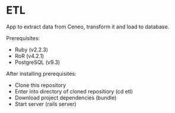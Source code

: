 # ETL
App to extract data from Ceneo, transform it and load to database. 

Prerequisites:
- Ruby (v2.2.3)
- RoR (v4.2.1)
- PostgreSQL (v9.3)

After installing prerequisites:
- Clone this repository
- Enter into directory of cloned repositiory (cd etl)
- Download project dependencies (bundle)
- Start server (rails server)
